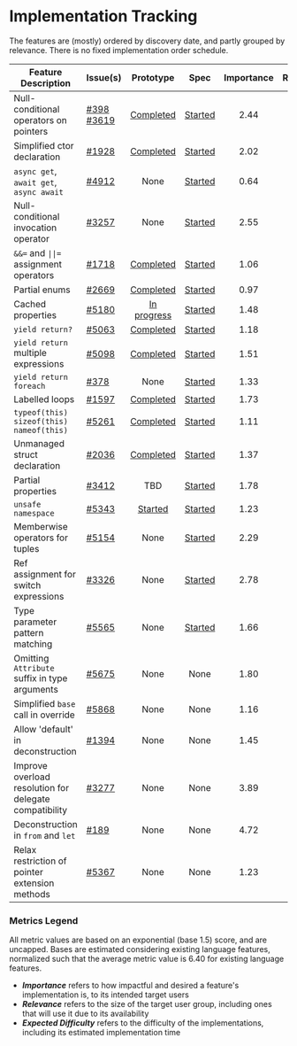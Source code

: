 # Implementation Tracking

The features are (mostly) ordered by discovery date, and partly grouped by relevance. There is no fixed implementation order schedule.

| Feature Description | Issue(s) | Prototype | Spec | Importance | Relevance | Expected Difficulty |
|---------------------|----------|:---------:|:----:|:----------:|:---------:|:-------------------:|
| Null-conditional operators on pointers | [#398](https://github.com/dotnet/csharplang/issues/398)<br/>[#3619](https://github.com/dotnet/csharplang/issues/3619) | [Completed](https://github.com/AlFasGD/roslyn/tree/conditional-access-pointers) | [Started](https://github.com/AlFasGD/csharplang/blob/conditional-access-pointers-spec/proposals/pointer-conditional-member-access.md) | 2.44 | 2.67 | 2.80 |
| Simplified ctor declaration | [#1928](https://github.com/dotnet/csharplang/discussions/1928) | [Completed](https://github.com/AlFasGD/roslyn/tree/features/simpler-ctor) | [Started](https://github.com/AlFasGD/csharplang/blob/simpler-ctor-spec/proposals/simpler-constructor-declarations.md) | 2.02 | 10.78 | 1.15 |
| `async get`, `await get`, `async await` | [#4912](https://github.com/dotnet/csharplang/discussions/4912) | None | [Started](https://github.com/AlFasGD/csharplang/blob/async-syntax-improvements/proposals/async-syntax-improvements.md) | 0.64 | 1.17 | 5.32 |
| Null-conditional invocation operator | [#3257](https://github.com/dotnet/csharplang/issues/3257) | None | [Started](https://github.com/AlFasGD/csharplang/blob/null-conditional-invocation/proposals/null-conditional-invocation.md) | 2.55 | 8.30 | 1.85 (4.98) |
| `&&=` and `\|\|=` assignment operators | [#1718](https://github.com/dotnet/csharplang/issues/1718) | [Completed](https://github.com/AlFasGD/roslyn/tree/features/compound-logical-operators) | [Started](https://github.com/AlFasGD/csharplang/blob/short-circ-logical-assignment-ops/proposals/short-circuit-logical-assignment-operators.md) | 1.06 | 3.76 | 1.27 |
| Partial enums | [#2669](https://github.com/dotnet/csharplang/discussions/2669) | [Completed](https://github.com/AlFasGD/roslyn/tree/features/partial-enums) | [Started](https://github.com/AlFasGD/csharplang/blob/partial-enums-spec/proposals/partial-enums.md) | 0.97 | 0.12 | 1.65 |
| Cached properties | [#5180](https://github.com/dotnet/csharplang/discussions/5180) | [In progress](https://github.com/AlFasGD/roslyn/tree/features/cached-properties) | [Started](https://github.com/AlFasGD/csharplang/blob/init-get-property-accessor/proposals/cached-properties.md) | 1.48 | 3.38 | 2.14 |
| `yield return?` | [#5063](https://github.com/dotnet/csharplang/discussions/5063) | [Completed](https://github.com/AlFasGD/roslyn/tree/conditional-yield-return) | [Started](https://github.com/AlFasGD/csharplang/blob/conditional-yield-return-spec/proposals/null-conditional-yield-return.md) | 1.18 | 2.40 | 1.56 |
| `yield return` multiple expressions | [#5098](https://github.com/dotnet/csharplang/discussions/5098) | [Completed](https://github.com/AlFasGD/roslyn/tree/features/yield-return-arglist) | [Started](https://github.com/AlFasGD/csharplang/blob/yield-return-exprlist/proposals/yield-return-expression-list.md) | 1.51 | 1.75 | 1.42 |
| `yield return foreach` | [#378](https://github.com/dotnet/csharplang/discussions/378) | None | [Started](https://github.com/AlFasGD/csharplang/blob/yield-return-foreach/proposals/yield-return-foreach.md) | 1.33 | 2.54 | 1.71 |
| Labelled loops | [#1597](https://github.com/dotnet/csharplang/issues/1597) | [Completed](https://github.com/AlFasGD/roslyn/tree/features/labelled-loops) | [Started](https://github.com/AlFasGD/csharplang/blob/labelled-loops/proposals/labelled-loops.md) | 1.73 | 2.28 | 1.97 |
| `typeof(this)`<br/>`sizeof(this)`<br/>`nameof(this)` | [#5261](https://github.com/dotnet/csharplang/discussions/5261) | [Completed](https://github.com/AlFasGD/roslyn/tree/features/this-type-operator-argument) | [Started](https://github.com/AlFasGD/csharplang/blob/this-type-operator-arguments/proposals/this-type-operator-arguments.md) | 1.11 | 3.65 | 1.50 |
| Unmanaged struct declaration | [#2036](https://github.com/dotnet/csharplang/discussions/2036) | [Completed](https://github.com/AlFasGD/roslyn/tree/features/unmanaged-struct-declarations) | [Started](https://github.com/AlFasGD/csharplang/blob/unmanaged-struct-declarations/proposals/unmanaged-struct-declarations.md) | 1.37 | 1.54 | 1.78 |
| Partial properties | [#3412](https://github.com/dotnet/csharplang/discussions/3412) | TBD | [Started](https://github.com/AlFasGD/csharplang/blob/parial-properties/proposals/partial-properties.md) | 1.78 | 0.56 | 2.02 |
| `unsafe namespace` | [#5343](https://github.com/dotnet/csharplang/discussions/5343) | [Started](https://github.com/AlFasGD/roslyn/tree/features/unsafe-namespace) | [Started](https://github.com/AlFasGD/csharplang/blob/unsafe-namespace/proposals/unsafe-namespace.md) | 1.23 | 2.89 | 0.84 |
| Memberwise operators for tuples | [#5154](https://github.com/dotnet/csharplang/discussions/5154) | None | [Started](https://github.com/AlFasGD/csharplang/blob/memberwise-tuple-operators/proposals/memberwise-tuple-operators.md) | 2.29 | 4.16 | 1.90 |
| Ref assignment for switch expressions | [#3326](https://github.com/dotnet/csharplang/issues/3326) | None | [Started](https://github.com/AlFasGD/csharplang/blob/ref-assignment-switch-expressions/proposals/ref-assignment-switch-expressions.md) | 2.78 | 5.31 | 1.63 |
| Type parameter pattern matching | [#5565](https://github.com/dotnet/csharplang/discussions/5565) | None | [Started](https://github.com/AlFasGD/csharplang/tree/type-parameter-pattern-matching) | 1.66 | 4.95 | 3.51 |
| Omitting `Attribute` suffix in type arguments | [#5675](https://github.com/dotnet/csharplang/discussions/5675) | None | None | 1.80 | 2.34 | 1.02 |
| Simplified `base` call in override | [#5868](https://github.com/dotnet/csharplang/discussions/5868) | None | None | 1.16 | 3.65 | 1.74 |
| Allow 'default' in deconstruction | [#1394](https://github.com/dotnet/csharplang/issues/1394) | None | None | 1.45 | 2.07 | 1.67 |
| Improve overload resolution for delegate compatibility | [#3277](https://github.com/dotnet/csharplang/issues/3277) | None | None | 3.89 | 4.61 | 1.79 |
| Deconstruction in `from` and `let` | [#189](https://github.com/dotnet/csharplang/issues/189) | None | None | 4.72 | 4.36 | 1.53 |
| Relax restriction of pointer extension methods | [#5367](https://github.com/dotnet/csharplang/discussions/5367) | None | None | 1.23 | 1.07 | 2.28 |

### Metrics Legend
All metric values are based on an exponential (base 1.5) score, and are uncapped. Bases are estimated considering existing language features, normalized such that the average metric value is 6.40 for existing language features.

- ***Importance*** refers to how impactful and desired a feature's implementation is, to its intended target users
- ***Relevance*** refers to the size of the target user group, including ones that will use it due to its availability
- ***Expected Difficulty*** refers to the difficulty of the implementations, including its estimated implementation time
